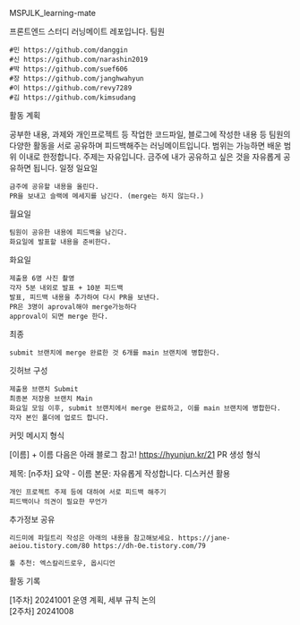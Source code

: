 MSPJLK_learning-mate

프론트엔드 스터디 러닝메이트 레포입니다.
팀원

    #민 https://github.com/danggin
    #신 https://github.com/narashin2019
    #박 https://github.com/suef606
    #장 https://github.com/janghwahyun
    #이 https://github.com/revy7289
    #김 https://github.com/kimsudang

활동 계획

공부한 내용, 과제와 개인프로젝트 등 작업한 코드파일, 블로그에 작성한 내용 등 팀원의 다양한 활동을 서로 공유하며 피드백해주는 러닝메이트입니다. 범위는 가능하면 배운 범위 이내로 한정합니다. 주제는 자유입니다. 금주에 내가 공유하고 싶은 것을 자유롭게 공유하면 됩니다.
일정
일요일

    금주에 공유할 내용을 올린다.
    PR을 보내고 슬랙에 메세지를 남긴다. (merge는 하지 않는다.)

월요일

    팀원이 공유한 내용에 피드백을 남긴다.
    화요일에 발표할 내용을 준비한다.

화요일

    제출용 6명 사진 촬영
    각자 5분 내외로 발표 + 10분 피드백
    발표, 피드백 내용을 추가하여 다시 PR을 보낸다.
    PR은 3명이 aproval해야 merge가능하다
    approval이 되면 merge 한다.

최종

    submit 브랜치에 merge 완료한 것 6개를 main 브랜치에 병합한다.

깃허브 구성

    제출용 브랜치 Submit
    최종본 저장용 브랜치 Main
    화요일 모임 이후, submit 브랜치에서 merge 완료하고, 이를 main 브랜치에 병합한다.
    각자 본인 폴더에 업로드 합니다.

커밋 메시지 형식

[이름] + 이름 다음은 아래 블로그 참고! https://hyunjun.kr/21
PR 생성 형식

제목: [n주차] 요약 - 이름 본문: 자유롭게 작성합니다.
디스커션 활용

    개인 프로젝트 주제 등에 대하여 서로 피드백 해주기
    피드백이나 의견이 필요한 무언가

추가정보 공유

    리드미에 파일트리 작성은 아래의 내용을 참고해보세요. https://jane-aeiou.tistory.com/80 https://dh-0e.tistory.com/79

    툴 추천: 엑스칼리드로우, 옵시디언

활동 기록

[1주차] 20241001 운영 계획, 세부 규칙 논의   
[2주차] 20241008
